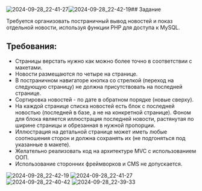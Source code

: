![2024-09-28_22-41-27](https://github.com/user-attachments/assets/98adf2bf-5d5b-456d-ab4c-61b1889eca94)![2024-09-28_22-42-19](https://github.com/user-attachments/assets/21f64f14-8632-4fd7-aeab-dfaf91694fce)## Задание

Требуется организовать постраничный вывод новостей и показ отдельной новости, используя функции PHP для доступа к MySQL.

## Требования:
* Страницы верстать нужно как можно более точно в соответствии с макетами.
* Новости размещаются по четыре на странице.
* В постраничном навигаторе кнопка со стрелкой (переход на следующую страницу) не должна присутствовать на последней странице.
* Сортировка новостей - по дате в обратном порядке (новые сверху).
* На каждой странице списка новостей есть блок с последней новостью (последней в базе, а не на конкретной странице). Фоном для блока является иллюстрация последней новости, растянутая по ширине страницы и обрезанная в нужной пропорции.
* Иллюстрация на детальной странице может иметь любые соотношения сторон и должна сохранять их (не подгоняться под указанные в макете).
* Желательно реализовать код на архитектуре MVC с использованием ООП.
* Использование сторонних фреймворков и CMS не допускается.

![2024-09-28_22-42-19](https://github.com/user-attachments/assets/96768c8b-6d1e-4d79-aada-19d790438e3c)
![2024-09-28_22-41-27](https://github.com/user-attachments/assets/be7ec1a1-a75f-48b1-94d7-ca2a244805c4)
![2024-09-28_22-40-42](https://github.com/user-attachments/assets/66704869-911f-4ab6-b5b9-a4b8aaaa8137)
![2024-09-28_22-39-33](https://github.com/user-attachments/assets/799edddb-a114-46d3-ac67-18dcb0150c58)
